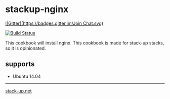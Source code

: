 # stackup-nginx
[![Gitter](https://badges.gitter.im/Join Chat.svg)](https://gitter.im/stack-up/stackup-nginx?utm_source=badge&utm_medium=badge&utm_campaign=pr-badge&utm_content=badge)

[![Build Status](https://travis-ci.org/stack-up/stackup-nginx.svg?branch=master)](https://travis-ci.org/stack-up/stackup-nginx)

This cookbook will install nginx. This cookbook is made for stack-up stacks, so it is opinionated.

## supports

 * Ubuntu 14.04

---

[stack-up.net](http://stack-up.net)
